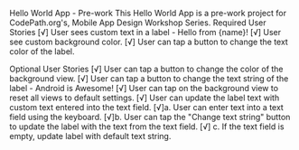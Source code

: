Hello World App - Pre-work
This Hello World App is a pre-work project for CodePath.org's, Mobile App Design Workshop Series.
Required User Stories
[√] User sees custom text in a label - Hello from {name}!
[√] User see custom background color.
[√] User can tap a button to change the text color of the label.

Optional User Stories
[√] User can tap a button to change the color of the background view.
[√] User can tap a button to change the text string of the label - Android is Awesome!
[√] User can tap on the background view to reset all views to default settings.
[√] User can update the label text with custom text entered into the text field.
[√]a. User can enter text into a text field using the keyboard.
[√]b. User can tap the "Change text string" button to update the label with the text from the text field.
[√] c. If the text field is empty, update label with default text string.
